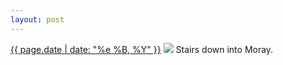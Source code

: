```yaml
---
layout: post
---
```


<p>
  <time><a href="/190">{{ page.date | date: "%e %B, %Y" }}</a></time>
  <a href="/190"><img src="{{ site.assets_url }}/190.jpg"/></a>
  <span>Stairs down into Moray.</span>
</p>
